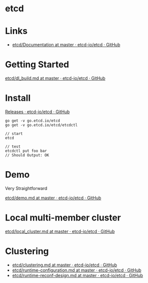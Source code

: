 # etcd

# Links

* [etcd/Documentation at master · etcd-io/etcd · GitHub](https://github.com/etcd-io/etcd/tree/master/Documentation)

# Getting Started

[etcd/dl_build.md at master · etcd-io/etcd · GitHub](https://github.com/etcd-io/etcd/blob/master/Documentation/dl_build.md)

# Install

[Releases · etcd-io/etcd · GitHub](https://github.com/etcd-io/etcd/releases/)

```
go get -v go.etcd.io/etcd
go get -v go.etcd.io/etcd/etcdctl

// start
etcd

// test
etcdctl put foo bar
// Should Output: OK
```

# Demo

Very Straightforward

[etcd/demo.md at master · etcd-io/etcd · GitHub](https://github.com/etcd-io/etcd/blob/master/Documentation/demo.md)

# Local multi-member cluster

[etcd/local_cluster.md at master · etcd-io/etcd · GitHub](https://github.com/etcd-io/etcd/blob/master/Documentation/dev-guide/local_cluster.md)

# Clustering

* [etcd/clustering.md at master · etcd-io/etcd · GitHub](https://github.com/etcd-io/etcd/blob/master/Documentation/op-guide/clustering.md)
* [etcd/runtime-configuration.md at master · etcd-io/etcd · GitHub](https://github.com/etcd-io/etcd/blob/master/Documentation/op-guide/runtime-configuration.md)
* [etcd/runtime-reconf-design.md at master · etcd-io/etcd · GitHub](https://github.com/etcd-io/etcd/blob/master/Documentation/op-guide/runtime-reconf-design.md)





